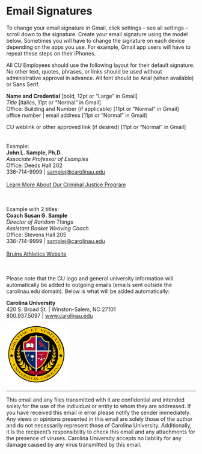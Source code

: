 # Email Signatures

To change your email signature in Gmail, click settings – see all settings – scroll down to the signature. Create your email signature using the model below. Sometimes you will have to change the signature on each device depending on the apps you use. For example, Gmail app users will have to repeat these steps on their iPhones.

All CU Employees should use the following layout for their default signature.  No other text, quotes, phrases, or links should be used without administrative approval in advance.  All font should be Arial (when available) or Sans Serif.

**Name and Credential** [bold, 12pt or “Large” in Gmail]  
*Title* [italics, 11pt or “Normal” in Gmail]  
Office: Building and Number (if applicable) [11pt or "Normal" in Gmail]  
office number | email address [11pt or “Normal” in Gmail]  
  
CU weblink or other approved link (if desired) [11pt or “Normal” in Gmail]  
<br/><br/>
Example:  
	**John L. Sample, Ph.D.**  
	*Associate Professor of Examples*  
	Office: Deeds Hall 202  
	336-714-9999  |  samplej@carolinau.edu<br/><br/>
	[Learn More About Our Criminal Justice Program](https://sas.carolinau.edu/program/bachelor-arts/criminal-justice)

<br/><br/>
Example with 2 titles:  
	**Coach Susan G. Sample**  
	*Director of Random Things*  
	*Assistant Basket Weaving Coach*  
	Office: Stevens Hall 205  
	336-714-9999  |  samplej@carolinau.edu<br/><br/>
	[Bruins Athletics Website](https://cubruins.com/sports/softball)

<br/><br/>
Please note that the CU logo and general university information will automatically be added to outgoing emails (emails sent outside the carolinau.edu domain).  Below is what will be added automatically:

 **Carolina University**  
 420 S. Broad St.  |  Winston-Salem, NC  27101  
 800.937.5097  |  www.carolinau.edu   
  
  ![](cu-logo-assets/seal-email.png)
***  
This email and any files transmitted with it are confidential and intended solely for the use of the individual or entity to whom they are addressed. If you have received this email in error please notify the sender immediately.  Any views or opinions presented in this email are solely those of the author and do not necessarily represent those of Carolina University.  Additionally, it is the recipient’s responsibility to check this email and any attachments for the presence of viruses. Carolina University accepts no liability for any damage caused by any virus transmitted by this email.

